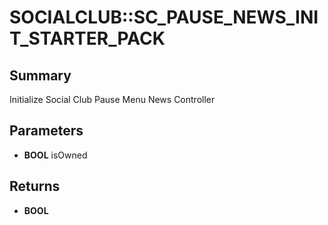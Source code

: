 # SOCIALCLUB::SC_PAUSE_NEWS_INIT_STARTER_PACK

## Summary
Initialize Social Club Pause Menu News Controller

## Parameters
* **BOOL** isOwned

## Returns
* **BOOL**